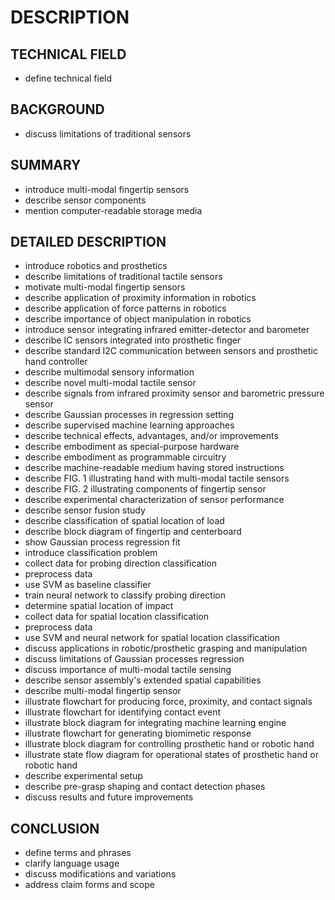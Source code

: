 # DESCRIPTION

## TECHNICAL FIELD

- define technical field

## BACKGROUND

- discuss limitations of traditional sensors

## SUMMARY

- introduce multi-modal fingertip sensors
- describe sensor components
- mention computer-readable storage media

## DETAILED DESCRIPTION

- introduce robotics and prosthetics
- describe limitations of traditional tactile sensors
- motivate multi-modal fingertip sensors
- describe application of proximity information in robotics
- describe application of force patterns in robotics
- describe importance of object manipulation in robotics
- introduce sensor integrating infrared emitter-detector and barometer
- describe IC sensors integrated into prosthetic finger
- describe standard I2C communication between sensors and prosthetic hand controller
- describe multimodal sensory information
- describe novel multi-modal tactile sensor
- describe signals from infrared proximity sensor and barometric pressure sensor
- describe Gaussian processes in regression setting
- describe supervised machine learning approaches
- describe technical effects, advantages, and/or improvements
- describe embodiment as special-purpose hardware
- describe embodiment as programmable circuitry
- describe machine-readable medium having stored instructions
- describe FIG. 1 illustrating hand with multi-modal tactile sensors
- describe FIG. 2 illustrating components of fingertip sensor
- describe experimental characterization of sensor performance
- describe sensor fusion study
- describe classification of spatial location of load
- describe block diagram of fingertip and centerboard
- show Gaussian process regression fit
- introduce classification problem
- collect data for probing direction classification
- preprocess data
- use SVM as baseline classifier
- train neural network to classify probing direction
- determine spatial location of impact
- collect data for spatial location classification
- preprocess data
- use SVM and neural network for spatial location classification
- discuss applications in robotic/prosthetic grasping and manipulation
- discuss limitations of Gaussian processes regression
- discuss importance of multi-modal tactile sensing
- describe sensor assembly's extended spatial capabilities
- describe multi-modal fingertip sensor
- illustrate flowchart for producing force, proximity, and contact signals
- illustrate flowchart for identifying contact event
- illustrate block diagram for integrating machine learning engine
- illustrate flowchart for generating biomimetic response
- illustrate block diagram for controlling prosthetic hand or robotic hand
- illustrate state flow diagram for operational states of prosthetic hand or robotic hand
- describe experimental setup
- describe pre-grasp shaping and contact detection phases
- discuss results and future improvements

## CONCLUSION

- define terms and phrases
- clarify language usage
- discuss modifications and variations
- address claim forms and scope

